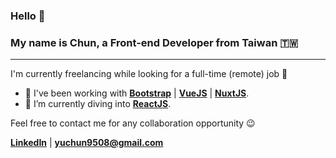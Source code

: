 ### Hello 👋 
### My name is Chun, a Front-end Developer from Taiwan 🇹🇼 
---

<!--
**yuchun9508/yuchun9508** is a ✨ _special_ ✨ repository because its `README.md` (this file) appears on your GitHub profile.

Here are some ideas to get you started:

- 🔭 I’m currently working on ...
- 🌱 I’m currently learning ...
- 👯 I’m looking to collaborate on ...
- 🤔 I’m looking for help with ...
- 💬 Ask me about ...
- 📫 How to reach me: ...
- 😄 Pronouns: ...
- ⚡ Fun fact: ...
-->

I'm currently freelancing while looking for a full-time (remote) job 🙂 

- 🔭 I've been working with **[Bootstrap](https://getbootstrap.com/)** | **[VueJS](https://vuejs.org/)** | **[NuxtJS](https://nuxtjs.org/)**.
- 🌱 I’m currently diving into **[ReactJS](https://reactjs.org/)**.

Feel free to contact me for any collaboration opportunity 😉

**[LinkedIn](https://www.linkedin.com/in/yuchunwu/)** | **<yuchun9508@gmail.com>**
